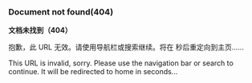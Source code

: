 ### Document not found(404)

**文档未找到（404）**


抱歉，此 URL 无效。请使用导航栏或搜索继续。将在 <span id="sec_count"></span> 秒后重定向到主页......


This URL is invalid, sorry. Please use the navigation bar or search to continue. It will be redirected to home in <span id="sec_count"></span> seconds...
